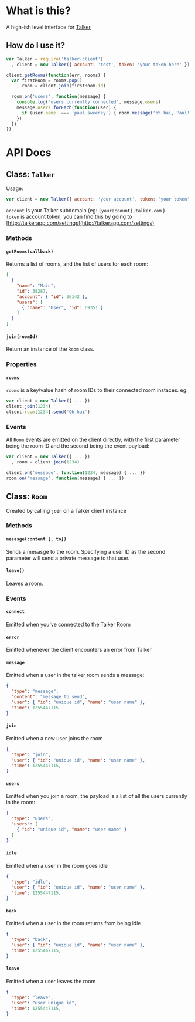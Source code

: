 # What is this?
A high-ish level interface for [Talker](http://talkerapp.com/)

## How do I use it?

``` javascript
var Talker = require('talker-client')
  , client = new Talker({ account: 'test', token: 'your token here' })

client.getRooms(function(err, rooms) {
  var firstRoom = rooms.pop()
    , room = client.join(firstRoom.id)

  room.on('users', function(message) {
    console.log('users currently connected', message.users)
    message.users.forEach(function(user) {
      if (user.name  === 'paul.sweeney') { room.message('oh hai, Paul!') }
    })
  })
})
```

# API Docs

## Class: `Talker`
Usage:
``` javascript
var client = new Talker({ account: 'your account', token: 'your token' })
```

`account` is your Talker subdomain (eg: `[youraccount].talker.com` )  
`token` is account token, you can find this by going to [http://talkerapp.com/settings](http://talkerapp.com/settings)

### Methods
#### `getRooms(callback)`
Returns a list of rooms, and the list of users for each room:

``` json
[
  {
    "name": "Main",
    "id": 38287,
    "account": { "id": 36142 },
    "users": [
      { "name": "User", "id": 69351 }
    ]
  }
]
```

#### `join(roomId)`
Return an instance of the `Room` class.

### Properties
#### `rooms`
`rooms` is a key/value hash of room IDs to their connected room instaces. eg:

``` javascript
var client = new Talker({ ... })
client.join(1234)
client.room[1234].send('Oh hai')
```


### Events
All `Room` events are emitted on the client directly, with the first parameter
being the room ID and the second being the event payload:

``` javascript
var client = new Talker({ ... })
  , room = client.join(1234)

client.on('message', function(1234, message) { ... })
room.on('message', function(message) { ... })
```

## Class: `Room`
Created by calling `join` on a Talker client instance

### Methods
#### `mesasge(content [, to])`
Sends a mesasge to the room. Specifying a user ID as the second parameter will
send a private message to that user.

#### `leave()`
Leaves a room.

### Events
#### `connect`
Emitted when you've connected to the Talker Room

#### `error`
Emitted whenever the client encounters an error from Talker

#### `message`
Emitted when a user in the talker room sends a message:

``` json
{
  "type": "message",
  "content": "message to send",
  "user": { "id": "unique id", "name": "user name" },
  "time": 1255447115
}
```

#### `join`
Emitted when a new user joins the room

``` json
{
  "type": "join",
  "user": { "id": "unique id", "name": "user name" },
  "time": 1255447115,
}
```

#### `users`
Emitted when you join a room, the payload is a list of all the users currently
in the room:

``` json
{
  "type": "users",
  "users": [
    { "id": "unique id", "name": "user name" }
  ]
}
```

#### `idle`
Emitted when a user in the room goes idle

```json
{
  "type": "idle",
  "user": { "id": "unique id", "name": "user name" },
  "time": 1255447115,
}
```

#### `back`
Emitted when a user in the room returns from being idle

```json
{
  "type": "back",
  "user": { "id": "unique id", "name": "user name" },
  "time": 1255447115,
}
```


#### `leave`
Emitted when a user leaves the room

```json
{
  "type": "leave",
  "user": "user unique id",
  "time": 1255447115,
}
```
